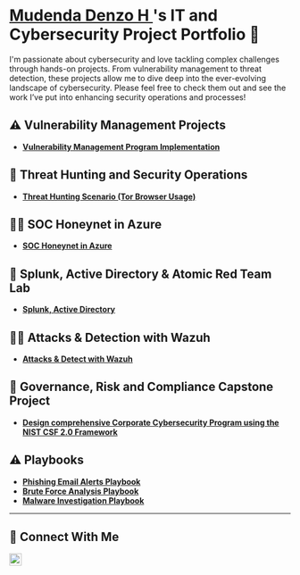 # <a href="https://www.linkedin.com/in/mudenda-h-7a5a75177//">Mudenda Denzo H </a>'s IT and Cybersecurity Project Portfolio 🔐

I'm passionate about cybersecurity and love tackling complex challenges through hands-on projects. From vulnerability management to threat detection, these projects allow me to dive deep into the ever-evolving landscape of cybersecurity. Please feel free to check them out and see the work I’ve put into enhancing security operations and processes!


## ⚠️ Vulnerability Management Projects

- **[Vulnerability Management Program Implementation](https://github.com/mudendahandongwe/Vulnerability-Management-Program-Implementation)**
  

## 🚨 Threat Hunting and Security Operations

- **[Threat Hunting Scenario (Tor Browser Usage)](https://github.com/mudendahandongwe/threat-hunting-scenario-tor)**


## 👨‍💻 SOC Honeynet in Azure

- **[SOC Honeynet in Azure](https://github.com/mudendahandongwe/SOC-Honeynet-in-Azure)**

## 🚨 Splunk, Active Directory & Atomic Red Team Lab

- **[Splunk, Active Directory](https://github.com/mudendahandongwe/Splunk-Active-Directory)**


## 👨‍💻 Attacks & Detection with Wazuh

- **[Attacks & Detect with Wazuh](https://github.com/mudendahandongwe/attack-detect-with-wazuh)**

## 🚨 Governance, Risk and Compliance Capstone Project
- **[Design comprehensive Corporate Cybersecurity Program using the NIST CSF 2.0 Framework](https://github.com/mudendahandongwe/GRC)**

## ⚠️ Playbooks
- **[Phishing Email Alerts Playbook](https://github.com/mudendahandongwe/Phishing-Email-Alert-Playbook)**
- **[Brute Force Analysis Playbook](https://github.com/mudendahandongwe/Brute-Force-Analysis)**
- **[Malware Investigation Playbook](https://github.com/mudendahandongwe/Malware-Investigation)**
<hr/>

## 🤳 Connect With Me


[<img align="left" alt="___________ | LinkedIn" width="22px" src="https://cdn.jsdelivr.net/npm/simple-icons@v3/icons/linkedin.svg" />][linkedin]



[linkedin]: https://www.linkedin.com/in/mudenda-h-7a5a75177/

<!--
<img width="35" alt="image" src="https://github.com/user-attachments/assets/2f41c7cd-5ea8-4475-b451-a37161b6c3fb"> 
<img width="35" alt="image" src="https://github.com/user-attachments/assets/77649969-9910-4994-8b96-74a116cfb2a8">
-->
